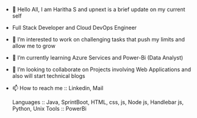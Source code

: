- 👋 Hello All, I am Haritha S and upnext is a brief update on my current self
- Full Stack Developer and Cloud DevOps Engineer
- 👀 I’m interested to work on challenging tasks that push my limits and allow me to grow
- 🌱 I’m currently learning Azure Services and Power-Bi (Data Analyst)
- 💞️ I’m looking to collaborate on Projects involving Web Applications and also will start technical blogs
- 📫 How to reach me :: Linkedin, Mail

  Languages :: Java, SprintBoot, HTML, css, js, Node js, Handlebar js, Python, Unix 
  Tools :: PowerBi
